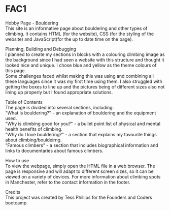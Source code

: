 # FAC1
Hobby Page - Bouldering  
This site is an informative page about bouldering and other types of climbing.  It contains HTML (for the website), CSS (for the styling of the website) and JavaScript(for the up to date time on the page). 

Planning, Building and Debugging  
I planned to create my sections in blocks with a colouring climbing image as the background since I had seen a website with this structure and thought it looked nice and unique. I chose blue and yellow as the theme colours of this page.  
Some challenges faced whilst making this was using and combining all these languages since it was my first time using them. I also struggled with getting the boxes to line up and the pictures being of different sizes also not lining up properly but I found appropriate solutions.

Table of Contents  
The page is divided into several sections, including:  
"What is bouldering?" - an explanation of bouldering and the equipment used.  
"Why is climbing good for you?" - a bullet point list of physical and mental health benefits of climbing.  
"Why do I love bouldering?" - a section that explains my favourite things about climbing/bouldeirng.  
"Famous climbers" - a section that includes biographical information and links to documentaries about famous climbers.  

How to use  
To view the webpage, simply open the HTML file in a web browser. The page is responsive and will adapt to different screen sizes, so it can be viewed on a variety of devices. For more information about climbing spots in Manchester, refer to the contact information in the footer.

Credits  
This project was created by Tess Phillips for the Founders and Coders bootcamp.
